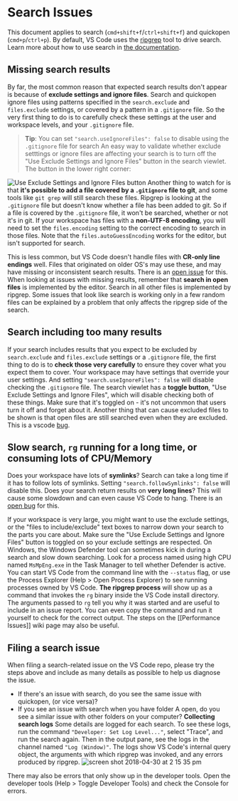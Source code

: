 # Search Issues
This document applies to search (`cmd+shift+f`/`ctrl+shift+f`) and quickopen (`cmd+p`/`ctrl+p`). By default, VS Code uses the [ripgrep](https://github.com/BurntSushi/ripgrep) tool to drive search. Learn more about how to use search in [the documentation](https://code.visualstudio.com/docs/editor/codebasics#_search-across-files).
## Missing search results
By far, the most common reason that expected search results don't appear is because of **exclude settings and ignore files**. Search and quickopen ignore files using patterns specified in the `search.exclude` and `files.exclude` settings, or covered by a pattern in a `.gitignore` file. So the very first thing to do is to carefully check these settings at the user and workspace levels, and your `.gitignore` file.
> **Tip**: You can set `"search.useIgnoreFiles": false` to disable using the `.gitignore` file for search
An easy way to validate whether exclude setttings or ignore files are affecting your search is to turn off the "Use Exclude Settings and Ignore Files" button in the search viewlet. The button in the lower right corner:

![Use Exclude Settings and Ignore Files button](https://user-images.githubusercontent.com/323878/39452556-7356f906-4c87-11e8-8886-8f4629503405.png)
Another thing to watch for is that **it's possible to add a file covered by a `.gitignore` file to git**, and some tools like `git grep` will still search these files. Ripgrep is looking at the `.gitignore` file but doesn't know whether a file has been added to git. So if a file is covered by the `.gitignore` file, it won't be searched, whether or not it's in git.
If your workspace has files with a **non-UTF-8 encoding**, you will need to set the `files.encoding` setting to the correct encoding to search in those files. Note that the `files.autoGuessEncoding` works for the editor, but isn't supported for search.

This is less common, but VS Code doesn't handle files with **CR-only line endings** well. Files that originated on older OS's may use these, and may have missing or inconsistent search results. There is an [open issue](https://github.com/Microsoft/vscode/issues/35797) for this.
When looking at issues with missing results, remember that **search in open files** is implemented by the editor. Search in all other files is implemented by ripgrep. Some issues that look like search is working only in a few random files can be explained by a problem that only affects the ripgrep side of the search.
## Search including too many results
If your search includes results that you expect to be excluded by `search.exclude` and `files.exclude` settings or a `.gitignore` file, the first thing to do is to **check those very carefully** to ensure they cover what you expect them to cover. Your workspace may have settings that override your user settings. And setting `"search.useIgnoreFiles": false` will disable checking the `.gitignore` file.
The search viewlet has a **toggle button**, "Use Exclude Settings and Ignore Files", which will disable checking both of these things. Make sure that it's toggled on - it's not uncommon that users turn it off and forget about it.
Another thing that can cause excluded files to be shown is that open files are still searched even when they are excluded. This is a vscode [bug](https://github.com/Microsoft/vscode/issues/31819).
## Slow search, `rg` running for a long time, or consuming lots of CPU/Memory
Does your workspace have lots of **symlinks**? Search can take a long time if it has to follow lots of symlinks. Setting `"search.followSymlinks": false` will disable this.
Does your search return results on **very long lines**? This will cause some slowdown and can even cause VS Code to hang. There is an [open bug](https://github.com/Microsoft/vscode/issues/31551) for this.

If your workspace is very large, you might want to use the exclude settings, or the "files to include/exclude" text boxes to narrow down your search to the parts you care about. Make sure the "Use Exclude Settings and Ignore Files" button is toggled on so your exclude settings are respected.
On Windows, the Windows Defender tool can sometimes kick in during a search and slow down searching. Look for a process named using high CPU named `MsMpEng.exe` in the Task Manager to tell whether Defender is active.
You can start VS Code from the command line with the `--status` flag, or use the Process Explorer (Help > Open Process Explorer) to see running processes owned by VS Code. **The ripgrep process** will show up as a command that invokes the `rg` binary inside the VS Code install directory. The arguments passed to `rg` tell you why it was started and are useful to include in an issue report. You can even copy the command and run it yourself to check for the correct output.
The steps on the [[Performance Issues]] wiki page may also be useful.
## Filing a search issue
When filing a search-related issue on the VS Code repo, please try the steps above and include as many details as possible to help us diagnose the issue.
- If there's an issue with search, do you see the same issue with quickopen, (or vice versa)?
- If you see an issue with search when you have folder A open, do you see a similar issue with other folders on your computer?
**Collecting search logs**
Some details are logged for each search. To see these logs, run the command `"Developer: Set Log Level..."`, select "Trace", and run the search again. Then in the output pane, see the logs in the channel named `"Log (Window)"`. The logs show VS Code's internal query object, the arguments with which ripgrep was invoked, and any errors produced by ripgrep.
![screen shot 2018-04-30 at 2 15 35 pm](https://user-images.githubusercontent.com/323878/39452722-1e2a6f48-4c88-11e8-84f8-5afad938d357.png)

There may also be errors that only show up in the developer tools. Open the developer tools (Help > Toggle Developer Tools) and check the Console for errors.
